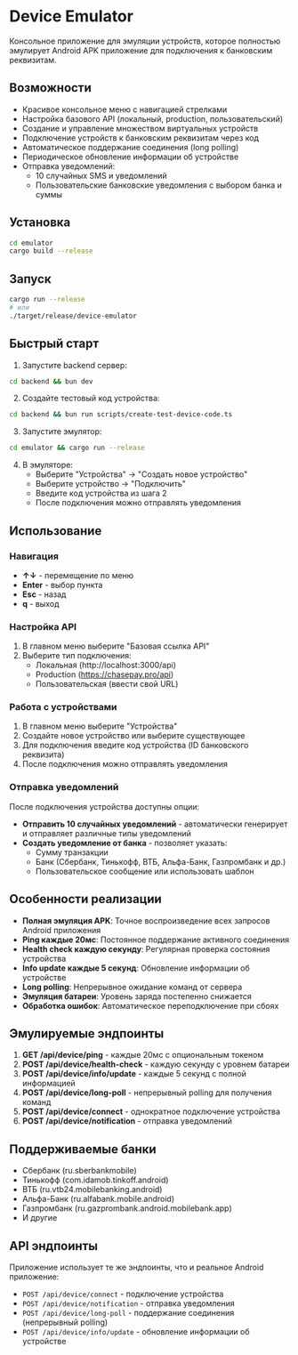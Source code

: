 # Device Emulator

Консольное приложение для эмуляции устройств, которое полностью эмулирует Android APK приложение для подключения к банковским реквизитам.

## Возможности

- Красивое консольное меню с навигацией стрелками
- Настройка базового API (локальный, production, пользовательский)
- Создание и управление множеством виртуальных устройств
- Подключение устройств к банковским реквизитам через код
- Автоматическое поддержание соединения (long polling)
- Периодическое обновление информации об устройстве
- Отправка уведомлений:
  - 10 случайных SMS и уведомлений
  - Пользовательские банковские уведомления с выбором банка и суммы

## Установка

```bash
cd emulator
cargo build --release
```

## Запуск

```bash
cargo run --release
# или
./target/release/device-emulator
```

## Быстрый старт

1. Запустите backend сервер:
```bash
cd backend && bun dev
```

2. Создайте тестовый код устройства:
```bash
cd backend && bun run scripts/create-test-device-code.ts
```

3. Запустите эмулятор:
```bash
cd emulator && cargo run --release
```

4. В эмуляторе:
   - Выберите "Устройства" → "Создать новое устройство"
   - Выберите устройство → "Подключить"
   - Введите код устройства из шага 2
   - После подключения можно отправлять уведомления

## Использование

### Навигация
- **↑↓** - перемещение по меню
- **Enter** - выбор пункта
- **Esc** - назад
- **q** - выход

### Настройка API
1. В главном меню выберите "Базовая ссылка API"
2. Выберите тип подключения:
   - Локальная (http://localhost:3000/api)
   - Production (https://chasepay.pro/api)
   - Пользовательская (ввести свой URL)

### Работа с устройствами
1. В главном меню выберите "Устройства"
2. Создайте новое устройство или выберите существующее
3. Для подключения введите код устройства (ID банковского реквизита)
4. После подключения можно отправлять уведомления

### Отправка уведомлений
После подключения устройства доступны опции:
- **Отправить 10 случайных уведомлений** - автоматически генерирует и отправляет различные типы уведомлений
- **Создать уведомление от банка** - позволяет указать:
  - Сумму транзакции
  - Банк (Сбербанк, Тинькофф, ВТБ, Альфа-Банк, Газпромбанк и др.)
  - Пользовательское сообщение или использовать шаблон

## Особенности реализации

- **Полная эмуляция APK**: Точное воспроизведение всех запросов Android приложения
- **Ping каждые 20мс**: Постоянное поддержание активного соединения
- **Health check каждую секунду**: Регулярная проверка состояния устройства
- **Info update каждые 5 секунд**: Обновление информации об устройстве
- **Long polling**: Непрерывное ожидание команд от сервера
- **Эмуляция батареи**: Уровень заряда постепенно снижается
- **Обработка ошибок**: Автоматическое переподключение при сбоях

## Эмулируемые эндпоинты

1. **GET /api/device/ping** - каждые 20мс с опциональным токеном
2. **POST /api/device/health-check** - каждую секунду с уровнем батареи
3. **POST /api/device/info/update** - каждые 5 секунд с полной информацией
4. **POST /api/device/long-poll** - непрерывный polling для получения команд
5. **POST /api/device/connect** - однократное подключение устройства
6. **POST /api/device/notification** - отправка уведомлений

## Поддерживаемые банки

- Сбербанк (ru.sberbankmobile)
- Тинькофф (com.idamob.tinkoff.android)
- ВТБ (ru.vtb24.mobilebanking.android)
- Альфа-Банк (ru.alfabank.mobile.android)
- Газпромбанк (ru.gazprombank.android.mobilebank.app)
- И другие

## API эндпоинты

Приложение использует те же эндпоинты, что и реальное Android приложение:
- `POST /api/device/connect` - подключение устройства
- `POST /api/device/notification` - отправка уведомления
- `POST /api/device/long-poll` - поддержание соединения (непрерывный polling)
- `POST /api/device/info/update` - обновление информации об устройстве